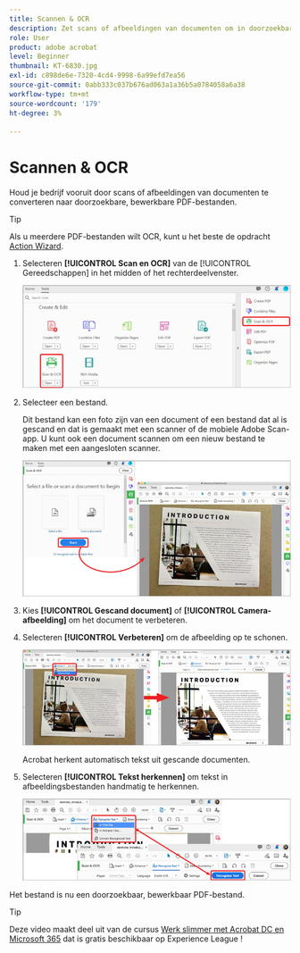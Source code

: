 ```yaml
---
title: Scannen & OCR
description: Zet scans of afbeeldingen van documenten om in doorzoekbare, bewerkbare PDF-bestanden en pas de kwaliteit van het resulterende bestand aan
role: User
product: adobe acrobat
level: Beginner
thumbnail: KT-6830.jpg
exl-id: c898de6e-7320-4cd4-9998-6a99efd7ea56
source-git-commit: 0abb333c037b676ad063a1a36b5a0784058a6a38
workflow-type: tm+mt
source-wordcount: '179'
ht-degree: 3%

---
```


# Scannen &amp; OCR

Houd je bedrijf vooruit door scans of afbeeldingen van documenten te converteren naar doorzoekbare, bewerkbare PDF-bestanden.

>[!TIP]
>
>Als u meerdere PDF-bestanden wilt OCR, kunt u het beste de opdracht [Action Wizard](../advanced-tasks/action.md).

1. Selecteren **[!UICONTROL Scan en OCR]** van de [!UICONTROL Gereedschappen] in het midden of het rechterdeelvenster.

   ![Scan Stap 1](../assets/Scan_1.png)

1. Selecteer een bestand.

   Dit bestand kan een foto zijn van een document of een bestand dat al is gescand en dat is gemaakt met een scanner of de mobiele Adobe Scan-app. U kunt ook een document scannen om een nieuw bestand te maken met een aangesloten scanner.

   ![Scan Stap 2](../assets/Scan_2.png)

1. Kies **[!UICONTROL Gescand document]** of **[!UICONTROL Camera-afbeelding]** om het document te verbeteren.

1. Selecteren **[!UICONTROL Verbeteren]** om de afbeelding op te schonen.

   ![Scanstap 3](../assets/Scan_3.png)

   Acrobat herkent automatisch tekst uit gescande documenten.

1. Selecteren **[!UICONTROL Tekst herkennen]** om tekst in afbeeldingsbestanden handmatig te herkennen.

   ![Scan Stap 4](../assets/Scan_4.png)

Het bestand is nu een doorzoekbaar, bewerkbaar PDF-bestand.

>[!TIP]
>
>Deze video maakt deel uit van de cursus [Werk slimmer met Acrobat DC en Microsoft 365](https://experienceleague.adobe.com/?recommended=Acrobat-U-1-2021.microsoft365) dat is gratis beschikbaar op Experience League !
